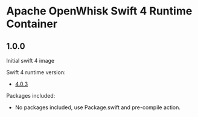 # Apache OpenWhisk Swift 4 Runtime Container

## 1.0.0
Initial swift 4 image

Swift 4 runtime version:
  - [4.0.3](https://hub.docker.com/r/ibmcom/swift-ubuntu/tags/4.0.3/)

Packages included:
  - No packages included, use Package.swift and pre-compile action.
